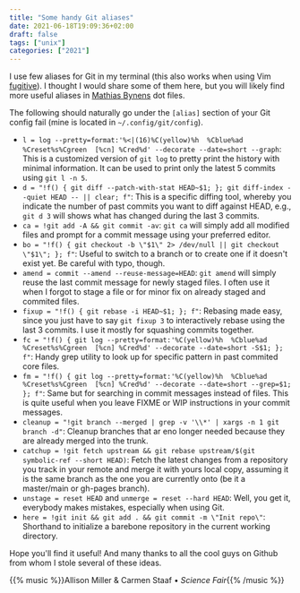 ```yaml
---
title: "Some handy Git aliases"
date: 2021-06-18T19:09:36+02:00
draft: false
tags: ["unix"]
categories: ["2021"]
---
```

I use few aliases for Git in my terminal (this also works when using Vim [fugitive](https://github.com/tpope/vim-fugitive)). I thought I would share some of them here, but you will likely find more useful aliases in [Mathias Bynens](https://github.com/mathiasbynens/dotfiles/) dot files.

The following should naturally go under the `[alias]` section of your Git config fail (mine is located in `~/.config/git/config`).

- `l = log --pretty=format:'%<|(16)%C(yellow)%h  %Cblue%ad  %Creset%s%Cgreen  [%cn] %Cred%d' --decorate --date=short --graph`: This is a customized version of `git log` to pretty print the history with minimal information. It can be used to print only the latest 5 commits using `git l -n 5`.
- `d = "!f() { git diff --patch-with-stat HEAD~$1; }; git diff-index --quiet HEAD -- || clear; f"`: This is a specific diffing tool, whereby you indicate the number of past commits you want to diff against HEAD, e.g., `git d 3` will shows what has changed during the last 3 commits.
- `ca = !git add -A && git commit -av`: `git ca` will simply add all modified files and prompt for a commit message using your preferred editor.
- `bo = "!f() { git checkout -b \"$1\" 2> /dev/null || git checkout \"$1\"; }; f"`: Useful to switch to a branch or to create one if it doesn't exist yet. Be careful with typo, though.
- `amend = commit --amend --reuse-message=HEAD`: `git amend` will simply reuse the last commit message for newly staged files. I often use it when I forgot to stage a file or for minor fix on already staged and commited files.
- `fixup = "!f() { git rebase -i HEAD~$1; }; f"`: Rebasing made easy, since you just have to say `git fixup 3` to interactively rebase using the last 3 commits. I use it mostly for squashing commits together.
- `fc = "!f() { git log --pretty=format:'%C(yellow)%h  %Cblue%ad  %Creset%s%Cgreen  [%cn] %Cred%d' --decorate --date=short -S$1; }; f"`: Handy grep utility to look up for specific pattern in past commited core files.
- `fm = "!f() { git log --pretty=format:'%C(yellow)%h  %Cblue%ad  %Creset%s%Cgreen  [%cn] %Cred%d' --decorate --date=short --grep=$1; }; f"`: Same but for searching in commit messages instead of files. This is quite useful when you leave FIXME or WIP instructions in your commit messages.
- `cleanup = "!git branch --merged | grep -v '\\*' | xargs -n 1 git branch -d"`: Cleanup branches that ar eno longer needed because they are already merged into the trunk.
- `catchup = !git fetch upstream && git rebase upstream/$(git symbolic-ref --short HEAD)`: Fetch the latest changes from a repository you track in your remote and merge it with yours local copy, assuming it is the same branch as the one you are currently onto (be it a master/main or gh-pages branch).
- `unstage = reset HEAD` and `unmerge = reset --hard HEAD`: Well, you get it, everybody makes mistakes, especially when using Git.
- `here = !git init && git add . && git commit -m \"Init repo\"`: Shorthand to initialize a barebone repository in the current working directory.

Hope you'll find it useful! And many thanks to all the cool guys on Github from whom I stole several of these ideas.

{{% music %}}Allison Miller & Carmen Staaf • _Science Fair_{{% /music %}}
